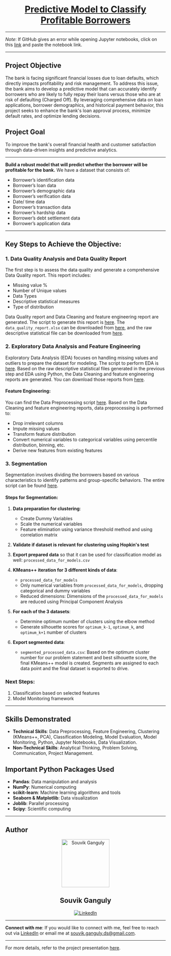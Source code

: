 <div align="center">

# [Predictive Model to Classify Profitable Borrowers](https://github.com/ds-souvik/Predictive-model-to-classify-profitable-borrowers/blob/main/FAB%20Predictive%20model%20to%20classify%20profitable%20borrowers.pptx)

</div>

---

*Note*: If GitHub gives an error while opening Jupyter notebooks, click on this [link](https://nbviewer.org/) and paste the notebook link.

---

## Project Objective
The bank is facing significant financial losses due to loan defaults, which directly impacts profitability and risk management. To address this issue, the bank aims to develop a predictive model that can accurately identify borrowers who are likely to fully repay their loans versus those who are at risk of defaulting (Charged Off). By leveraging comprehensive data on loan applications, borrower demographics, and historical payment behavior, this project seeks to enhance the bank's loan approval process, minimize default rates, and optimize lending decisions.

## Project Goal
To improve the bank's overall financial health and customer satisfaction through data-driven insights and predictive analytics.

---

**Build a robust model that will predict whether the borrower will be profitable for the bank.** We have a dataset that consists of:
- Borrower’s identification data
- Borrower’s loan data
- Borrower’s demographic data
- Borrower’s verification data
- Date/ time data
- Borrower’s transaction data
- Borrower’s hardship data
- Borrower’s debt settlement data
- Borrower’s application data

---

## Key Steps to Achieve the Objective:

### 1. Data Quality Analysis and Data Quality Report
The first step is to assess the data quality and generate a comprehensive Data Quality report. This report includes:
- Missing value %
- Number of Unique values
- Data Types
- Descriptive statistical measures
- Type of distribution

Data Quality report and Data Cleaning and feature engineering report are generated. The script to generate this report is [here](https://github.com/ds-souvik/Predictive-model-to-classify-profitable-borrowers/blob/main/1_DQ_checks_and_Descriptive_Statisticalal_reports.ipynb). The `data_quality_report.xlsx` can be downloaded from [here](https://github.com/ds-souvik/Predictive-model-to-classify-profitable-borrowers/tree/main/Data%20Quality%20Report), and the raw descriptive statistical file can be downloaded from [here](https://github.com/ds-souvik/Predictive-model-to-classify-profitable-borrowers/tree/main/Output%20Files).

### 2. Exploratory Data Analysis and Feature Engineering
Exploratory Data Analysis (EDA) focuses on handling missing values and outliers to prepare the dataset for modeling. The script to perform EDA is [here](https://github.com/ds-souvik/Predictive-model-to-classify-profitable-borrowers/blob/main/2_Exploratory_Data_Analysis.ipynb). Based on the raw descriptive statistical files generated in the previous step and EDA using Python, the Data Cleaning and feature engineering reports are generated. You can download those reports from [here](https://github.com/ds-souvik/Predictive-model-to-classify-profitable-borrowers/tree/main/Data%20Cleaning%20and%20feature%20engineering%20report).

#### Feature Engineering: 
You can find the Data Preprocessing script [here](https://github.com/ds-souvik/Predictive-model-to-classify-profitable-borrowers/blob/main/3_Data_preprocessing.ipynb). Based on the Data Cleaning and feature engineering reports, data preprocessing is performed to:
- Drop irrelevant columns
- Impute missing values
- Transform feature distribution
- Convert numerical variables to categorical variables using percentile distribution, binning, etc.
- Derive new features from existing features

### 3. Segmentation
Segmentation involves dividing the borrowers based on various characteristics to identify patterns and group-specific behaviors. The entire script can be found [here](https://github.com/ds-souvik/Predictive-model-to-classify-profitable-borrowers/blob/main/4_Borrower_Segmentation.ipynb).

#### Steps for Segmentation:
1. **Data preparation for clustering**:
   - Create Dummy Variables
   - Scale the numerical variables
   - Feature elimination using variance threshold method and using correlation matrix

2. **Validate if dataset is relevant for clustering using Hopkin's test**

3. **Export prepared data** so that it can be used for classification model as well: `processed_data_for_models.csv`

4. **KMeans++ iteration for 3 different kinds of data**:
   - `processed_data_for_models`
   - Only numerical variables from `processed_data_for_models`, dropping categorical and dummy variables
   - Reduced dimensions: Dimensions of the `processed_data_for_models` are reduced using Principal Component Analysis

5. **For each of the 3 datasets**:
   - Determine optimum number of clusters using the elbow method
   - Generate silhouette scores for `optimum_k-1`, `optimum_k`, and `optimum_k+1` number of clusters

6. **Export segmented data**:
   - `segmented_processed_data.csv`: Based on the optimum cluster number for our problem statement and best silhouette score, the final KMeans++ model is created. Segments are assigned to each data point and the final dataset is exported to drive.

### Next Steps:
1. Classification based on selected features
2. Model Monitoring framework

---

## Skills Demonstrated
- **Technical Skills**: Data Preprocessing, Feature Engineering, Clustering (KMeans++, PCA), Classification Modeling, Model Evaluation, Model Monitoring, Python, Jupyter Notebooks, Data Visualization.
- **Non-Technical Skills**: Analytical Thinking, Problem Solving, Communication, Project Management.

## Important Python Packages Used
- **Pandas**: Data manipulation and analysis
- **NumPy**: Numerical computing
- **scikit-learn**: Machine learning algorithms and tools
- **Seaborn & Matplotlib**: Data visualization
- **Joblib**: Parallel processing
- **Scipy**: Scientific computing

---

## Author

<div align="center">
  <img src="https://user-images.githubusercontent.com/54990079/125200983-9e8a4a00-e28b-11eb-9f6d-9ec4d4b8e43a.png" alt="Souvik Ganguly" width="150" height="150">
  <h2>Souvik Ganguly</h2>
  <a href="https://www.linkedin.com/in/souvik-ganguly-ds/" target="_blank">
    <img src="https://img.shields.io/badge/LinkedIn-0077B5?style=for-the-badge&logo=linkedin&logoColor=white" alt="LinkedIn">
  </a>
</div>

---

**Connect with me**: If you would like to connect with me, feel free to reach out via [LinkedIn](https://www.linkedin.com/in/souvik-ganguly-ds/) or email me at [souvik.ganguly.ds@gmail.com](mailto:souvik.ganguly.ds@gmail.com).

---

For more details, refer to the project presentation [here](https://github.com/ds-souvik/Predictive-model-to-classify-profitable-borrowers/blob/main/FAB%20Predictive%20model%20to%20classify%20profitable%20borrowers.pptx).
